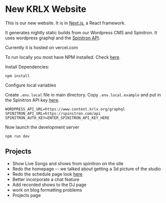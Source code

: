 # New KRLX Website
This is our new website. It is in [Next.js](https://nextjs.org/), a React framework.

It generates nightly static builds from our Wordpress CMS and Spinitron. It uses wordpress graphql and the [Spinitron API](https://spinitron.github.io/v2api/).

Currently it is hosted on vercel.com



To run locally you most have NPM installed. Check [here](https://www.npmjs.com/get-npm).

Install Dependencies:

`npm install`

Configure local variables

Create `.env.local` file in main directory. Copy `.env.local.example` and put in the Spinitron API key [here](https://spinitron.com/station/automation/panel).

```
WORDPRESS_API_URL=https://www.content.krlx.org/graphql
SPINITRON_API_URL=https://spinitron.com/api
SPINITRON_AUTH_KEY=ENTER_SPINITRON_API_KEY_HERE
```

Now launch the development server

`npm run dev`

## Projects
- Show Live Songs and shows from spinitron on the site
- Redo the homepage
-- we talked about getting a 3d picture of the studio
- Redo the schedule page look [here](dublab.com/schedule)
- Better incorporate a chat feature
- Add recorded shows to the DJ page
- work on blog formatting problems
- Projects page

